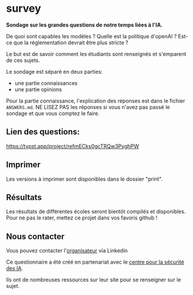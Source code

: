 # survey

**Sondage sur les grandes questions de notre temps liées à l'IA.**

De quoi sont capables les modèles ? Quelle est la politique d'openAI ? Est-ce que la réglementation devrait être plus stricte ?

Le but est de savoir comment les étudiants sont renseignés et s'emparent de ces sujets.

Le sondage est séparé en deux parties:
- une partie connaissances
- une partie opinions

Pour la partie connaissance, l'explication des réponses est dans le fichier `ANSWERS.md`. NE LISEZ PAS les réponses si vous n'avez pas passé le sondage et que vous comptez le faire.

## Lien des questions:

https://typst.app/project/refmECks0gcTRQw3PyghPW

## Imprimer

Les versions à imprimer sont disponibles dans le dossier "print".

## Résultats

Les résultats de différentes écoles seront bientôt compilés et disponibles.
Pour ne pas le rater, mettez ce projet dans vos favoris github !


## Nous contacter

Vous pouvez contacter l'[organisateur](https://www.linkedin.com/in/antonin-peronnet-a5496a242/) via Linkedin

Ce questionnaire a été créé en partenariat avec le [centre pour la sécurité des IA](https://www.securite-ia.fr/).

Ils ont de nombreuses ressources sur leur site pour se renseigner sur le sujet.
